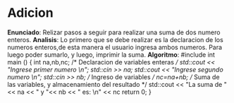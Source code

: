 # Adicion
**Enunciado**: Relizar pasos a seguir para realizar una suma de  dos numero enteros.
**Analisis**: Lo primero que se debe realizar es la declaracion de los numeros enteros,de esta manera el usuario ingresa ambos numeros. Para luego poder sumarlo, y luego, imprimir la suma.
**Algoritmo**: 
#include <iostream>
       int main () {
	     int na,nb,nc;			/* Declaracion de variables enteras */
	     std::cout << "Ingrese primer numero \n";
		   std::cin >> na;
       std::cout << "Ingrese segundo numero \n";
	   	 std::cin >> nb;		/* Ingreso de variables */
       nc=na+nb;			/* Suma de las variables, y almacenamiento del resultado */
       std::cout << "La suma de "<< na << " y "<< nb << " es: \n" << nc
       return 0;
}
